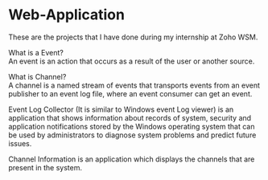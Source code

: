 # Web-Application

These are the projects that I have done during my internship at Zoho WSM.

What is a Event?                      
An event is an action that occurs as a result of the user or another source.

What is Channel?    
A channel is a named stream of events that transports events from an event publisher to an event log file, 
where an event consumer can get an event.

Event Log Collector (It is similar to Windows event Log viewer) is an application that shows information about records of system, security and application notifications stored 
by the Windows operating system that can be used by administrators to diagnose system problems and predict future issues.

Channel Information is an application which displays the channels that are present in the system.
